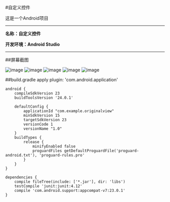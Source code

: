 #自定义控件

这是一个Android项目

----------

**名称：自定义控件**

**开发环境：Android Studio**

----------

##屏幕截图

![image](https://github.com/AlionSSS/CustomView/blob/master/Screenshot_2016-11-07-20-51-02_com.example.origin.png)
![image](https://github.com/AlionSSS/CustomView/blob/master/Screenshot_2016-11-07-20-51-10_com.example.origin.png)
![image](https://github.com/AlionSSS/CustomView/blob/master/Screenshot_2016-11-07-20-51-18_com.example.origin.png)
![image](https://github.com/AlionSSS/CustomView/blob/master/Screenshot_2016-11-07-20-51-25_com.example.origin.png)
![image](https://github.com/AlionSSS/CustomView/blob/master/Screenshot_2016-11-07-20-51-40_com.example.origin.png)

##build.gradle
	apply plugin: 'com.android.application'
	
	android {
	    compileSdkVersion 23
	    buildToolsVersion '24.0.1'
	
	    defaultConfig {
	        applicationId "com.example.originalview"
	        minSdkVersion 15
	        targetSdkVersion 23
	        versionCode 1
	        versionName "1.0"
	    }
	    buildTypes {
	        release {
	            minifyEnabled false
	            proguardFiles getDefaultProguardFile('proguard-android.txt'), 'proguard-rules.pro'
	        }
	    }
	}
	
	dependencies {
	    compile fileTree(include: ['*.jar'], dir: 'libs')
	    testCompile 'junit:junit:4.12'
	    compile 'com.android.support:appcompat-v7:23.0.1'
	}

